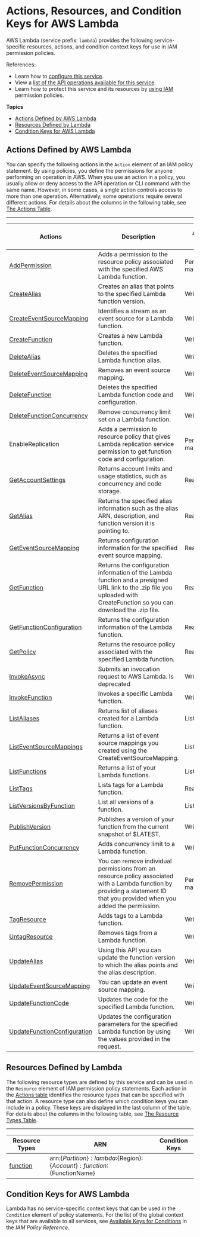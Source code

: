 # Actions, Resources, and Condition Keys for AWS Lambda<a name="list_awslambda"></a>

AWS Lambda \(service prefix: `lambda`\) provides the following service\-specific resources, actions, and condition context keys for use in IAM permission policies\.

References:
+ Learn how to [configure this service](https://docs.aws.amazon.com/lambda/)\.
+ View a [list of the API operations available for this service](https://docs.aws.amazon.com/lambda/)\.
+ Learn how to protect this service and its resources by [using IAM](https://docs.aws.amazon.com/lambda/lambda-auth-and-access-control.html) permission policies\.

**Topics**
+ [Actions Defined by AWS Lambda](#awslambda-actions-as-permissions)
+ [Resources Defined by Lambda](#awslambda-resources-for-iam-policies)
+ [Condition Keys for AWS Lambda](#awslambda-policy-keys)

## Actions Defined by AWS Lambda<a name="awslambda-actions-as-permissions"></a>

You can specify the following actions in the `Action` element of an IAM policy statement\. By using policies, you define the permissions for anyone performing an operation in AWS\. When you use an action in a policy, you usually allow or deny access to the API operation or CLI command with the same name\. However, in some cases, a single action controls access to more than one operation\. Alternatively, some operations require several different actions\. For details about the columns in the following table, see [The Actions Table](reference_policies_actions-resources-contextkeys.md#actions_table)\.


****  

| Actions | Description | Access Level | Resource Types \(\*required\) | Condition Keys | Dependent Actions | 
| --- | --- | --- | --- | --- | --- | 
|   [ AddPermission ](https://docs.aws.amazon.com/lambda/API_AddPermission.html)  | Adds a permission to the resource policy associated with the specified AWS Lambda function\. | Permissions management |   [ function\* ](#awslambda-function)   |  |  | 
|   [ CreateAlias ](https://docs.aws.amazon.com/lambda/API_CreateAlias.html)  | Creates an alias that points to the specified Lambda function version\. | Write |   [ function\* ](#awslambda-function)   |  |  | 
|   [ CreateEventSourceMapping ](https://docs.aws.amazon.com/lambda/API_CreateEventSourceMapping.html)  | Identifies a stream as an event source for a Lambda function\. | Write |  |  |  | 
|   [ CreateFunction ](https://docs.aws.amazon.com/lambda/API_CreateFunction.html)  | Creates a new Lambda function\. | Write |  |  |  | 
|   [ DeleteAlias ](https://docs.aws.amazon.com/lambda/API_DeleteAlias.html)  | Deletes the specified Lambda function alias\. | Write |   [ function\* ](#awslambda-function)   |  |  | 
|   [ DeleteEventSourceMapping ](https://docs.aws.amazon.com/lambda/API_DeleteEventSourceMapping.html)  | Removes an event source mapping\. | Write |  |  |  | 
|   [ DeleteFunction ](https://docs.aws.amazon.com/lambda/API_DeleteFunction.html)  | Deletes the specified Lambda function code and configuration\. | Write |   [ function\* ](#awslambda-function)   |  |  | 
|   [ DeleteFunctionConcurrency ](https://docs.aws.amazon.com/lambda/API_DeleteFunctionConcurrency.html)  | Remove concurrency limit set on a Lambda function\. | Write |   [ function\* ](#awslambda-function)   |  |  | 
|   EnableReplication  | Adds a permission to resource policy that gives Lambda replication service permission to get function code and configuration\. | Permissions management |   [ function\* ](#awslambda-function)   |  |  | 
|   [ GetAccountSettings ](https://docs.aws.amazon.com/lambda/API_GetAccountSettings.html)  | Returns account limits and usage statistics, such as concurrency and code storage\. | Read |  |  |  | 
|   [ GetAlias ](https://docs.aws.amazon.com/lambda/API_GetAlias.html)  | Returns the specified alias information such as the alias ARN, description, and function version it is pointing to\. | Read |   [ function\* ](#awslambda-function)   |  |  | 
|   [ GetEventSourceMapping ](https://docs.aws.amazon.com/lambda/API_GetEventSourceMapping.html)  | Returns configuration information for the specified event source mapping\. | Read |  |  |  | 
|   [ GetFunction ](https://docs.aws.amazon.com/lambda/API_GetFunction.html)  | Returns the configuration information of the Lambda function and a presigned URL link to the \.zip file you uploaded with CreateFunction so you can download the \.zip file\. | Read |   [ function\* ](#awslambda-function)   |  |  | 
|   [ GetFunctionConfiguration ](https://docs.aws.amazon.com/lambda/API_GetFunctionConfiguration.html)  | Returns the configuration information of the Lambda function\. | Read |   [ function\* ](#awslambda-function)   |  |  | 
|   [ GetPolicy ](https://docs.aws.amazon.com/lambda/API_GetPolicy.html)  | Returns the resource policy associated with the specified Lambda function\. | Read |   [ function\* ](#awslambda-function)   |  |  | 
|   [ InvokeAsync ](https://docs.aws.amazon.com/lambda/API_InvokeAsync.html)  | Submits an invocation request to AWS Lambda\. Is deprecated | Write |   [ function\* ](#awslambda-function)   |  |  | 
|   [ InvokeFunction ](https://docs.aws.amazon.com/lambda/API_Invoke.html)  | Invokes a specific Lambda function\. | Write |   [ function\* ](#awslambda-function)   |  |  | 
|   [ ListAliases ](https://docs.aws.amazon.com/lambda/API_ListAliases.html)  | Returns list of aliases created for a Lambda function\. | List |   [ function\* ](#awslambda-function)   |  |  | 
|   [ ListEventSourceMappings ](https://docs.aws.amazon.com/lambda/API_ListEventSourceMappings.html)  | Returns a list of event source mappings you created using the CreateEventSourceMapping\. | List |  |  |  | 
|   [ ListFunctions ](https://docs.aws.amazon.com/lambda/API_ListFunctions.html)  | Returns a list of your Lambda functions\. | List |  |  |  | 
|   [ ListTags ](https://docs.aws.amazon.com/lambda/API_ListTagsForResource.html)  | Lists tags for a Lambda function\. | Read |   [ function\* ](#awslambda-function)   |  |  | 
|   [ ListVersionsByFunction ](https://docs.aws.amazon.com/lambda/API_ListVersionsByFunction.html)  | List all versions of a function\. | List |   [ function\* ](#awslambda-function)   |  |  | 
|   [ PublishVersion ](https://docs.aws.amazon.com/lambda/API_PublishVersion.html)  | Publishes a version of your function from the current snapshot of $LATEST\. | Write |   [ function\* ](#awslambda-function)   |  |  | 
|   [ PutFunctionConcurrency ](https://docs.aws.amazon.com/lambda/API_PutFunctionConcurrency.html)  | Adds concurrency limit to a Lambda function\. | Write |   [ function\* ](#awslambda-function)   |  |  | 
|   [ RemovePermission ](https://docs.aws.amazon.com/lambda/API_RemovePermission.html)  | You can remove individual permissions from an resource policy associated with a Lambda function by providing a statement ID that you provided when you added the permission\. | Permissions management |   [ function\* ](#awslambda-function)   |  |  | 
|   [ TagResource ](https://docs.aws.amazon.com/lambda/API_TagResources.html)  | Adds tags to a Lambda function\. | Write |   [ function\* ](#awslambda-function)   |  |  | 
|   [ UntagResource ](https://docs.aws.amazon.com/lambda/API_UntagResource.html)  | Removes tags from a Lambda function\. | Write |   [ function\* ](#awslambda-function)   |  |  | 
|   [ UpdateAlias ](https://docs.aws.amazon.com/lambda/API_UpdateAlias.html)  | Using this API you can update the function version to which the alias points and the alias description\. | Write |   [ function\* ](#awslambda-function)   |  |  | 
|   [ UpdateEventSourceMapping ](https://docs.aws.amazon.com/lambda/API_UpdateEventSourceMapping.html)  | You can update an event source mapping\. | Write |  |  |  | 
|   [ UpdateFunctionCode ](https://docs.aws.amazon.com/lambda/API_UpdateFunctionCode.html)  | Updates the code for the specified Lambda function\. | Write |   [ function\* ](#awslambda-function)   |  |  | 
|   [ UpdateFunctionConfiguration ](https://docs.aws.amazon.com/lambda/API_UpdateFunctionConfiguration.html)  | Updates the configuration parameters for the specified Lambda function by using the values provided in the request\. | Write |   [ function\* ](#awslambda-function)   |  |  | 

## Resources Defined by Lambda<a name="awslambda-resources-for-iam-policies"></a>

The following resource types are defined by this service and can be used in the `Resource` element of IAM permission policy statements\. Each action in the [Actions table](#awslambda-actions-as-permissions) identifies the resource types that can be specified with that action\. A resource type can also define which condition keys you can include in a policy\. These keys are displayed in the last column of the table\. For details about the columns in the following table, see [The Resource Types Table](reference_policies_actions-resources-contextkeys.md#resources_table)\.


****  

| Resource Types | ARN | Condition Keys | 
| --- | --- | --- | 
|   [ function ](https://docs.aws.amazon.com/lambda/lambda-api-permissions-ref.html)  |  arn:$\{Partition\}:lambda:$\{Region\}:$\{Account\}:function:$\{FunctionName\}  |  | 

## Condition Keys for AWS Lambda<a name="awslambda-policy-keys"></a>

Lambda has no service\-specific context keys that can be used in the `Condition` element of policy statements\. For the list of the global context keys that are available to all services, see [Available Keys for Conditions](reference_policies_condition-keys.html#AvailableKeys) in the *IAM Policy Reference*\.